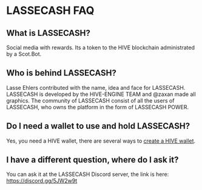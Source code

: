 <span id="disable_router_nav_history_direction_check"></span>
# LASSECASH FAQ


## <span id="What_is_lassecash">What is LASSECASH?</span>
Social media with rewards. Its a token to the HIVE blockchain administrated by a Scot.Bot.



## <span id="Who_is_behind_lassecash">Who is behind LASSECASH?</span>
Lasse Ehlers contributed with the name, idea and face for LASSECASH. LASSECASH is developed by the HIVE-ENGINE TEAM and @zaxan made all graphics. The community of LASSECASH consist of all the users of LASSECASH, who owns the platform in the form of LASSECASH POWER.



## <span id="Do_I_need_wallet">Do I need a wallet to use and hold LASSECASH?</span>

Yes, you need a HIVE wallet, there are several ways to [create a HIVE wallet](https://signup.hive.io/).


## <span id="Do_you_have_discord">I have a different question, where do I ask it? </span>

You can ask it at the LASSECASH Discord server, the link is here: https://discord.gg/5JW2w9t



